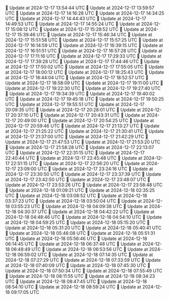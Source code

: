 🔄 Update at 2024-12-17 13:54:44 UTC
🔄 Update at 2024-12-17 13:59:57 UTC
🔄 Update at 2024-12-17 14:16:28 UTC
🔄 Update at 2024-12-17 14:34:25 UTC
🔄 Update at 2024-12-17 14:44:43 UTC
🔄 Update at 2024-12-17 14:49:53 UTC
🔄 Update at 2024-12-17 14:55:24 UTC
🔄 Update at 2024-12-17 15:08:12 UTC
🔄 Update at 2024-12-17 15:28:52 UTC
🔄 Update at 2024-12-17 15:39:46 UTC
🔄 Update at 2024-12-17 15:46:34 UTC
🔄 Update at 2024-12-17 15:51:58 UTC
🔄 Update at 2024-12-17 15:57:25 UTC
🔄 Update at 2024-12-17 16:14:59 UTC
🔄 Update at 2024-12-17 16:39:15 UTC
🔄 Update at 2024-12-17 16:51:51 UTC
🔄 Update at 2024-12-17 16:57:28 UTC
🔄 Update at 2024-12-17 17:11:16 UTC
🔄 Update at 2024-12-17 17:29:33 UTC
🔄 Update at 2024-12-17 17:39:28 UTC
🔄 Update at 2024-12-17 17:44:46 UTC
🔄 Update at 2024-12-17 17:50:02 UTC
🔄 Update at 2024-12-17 17:55:05 UTC
🔄 Update at 2024-12-17 18:00:12 UTC
🔄 Update at 2024-12-17 18:25:43 UTC
🔄 Update at 2024-12-17 18:44:04 UTC
🔄 Update at 2024-12-17 18:52:57 UTC
🔄 Update at 2024-12-17 18:58:09 UTC
🔄 Update at 2024-12-17 19:11:00 UTC
🔄 Update at 2024-12-17 19:22:30 UTC
🔄 Update at 2024-12-17 19:27:40 UTC
🔄 Update at 2024-12-17 19:34:39 UTC
🔄 Update at 2024-12-17 19:40:02 UTC
🔄 Update at 2024-12-17 19:45:18 UTC
🔄 Update at 2024-12-17 19:50:25 UTC
🔄 Update at 2024-12-17 19:55:51 UTC
🔄 Update at 2024-12-17 20:09:35 UTC
🔄 Update at 2024-12-17 20:28:01 UTC
🔄 Update at 2024-12-17 20:37:10 UTC
🔄 Update at 2024-12-17 20:43:31 UTC
🔄 Update at 2024-12-17 20:49:00 UTC
🔄 Update at 2024-12-17 20:54:25 UTC
🔄 Update at 2024-12-17 20:59:46 UTC
🔄 Update at 2024-12-17 21:13:27 UTC
🔄 Update at 2024-12-17 21:25:22 UTC
🔄 Update at 2024-12-17 21:30:41 UTC
🔄 Update at 2024-12-17 21:37:00 UTC
🔄 Update at 2024-12-17 21:42:29 UTC
🔄 Update at 2024-12-17 21:47:53 UTC
🔄 Update at 2024-12-17 21:53:20 UTC
🔄 Update at 2024-12-17 21:58:28 UTC
🔄 Update at 2024-12-17 22:13:07 UTC
🔄 Update at 2024-12-17 22:31:15 UTC
🔄 Update at 2024-12-17 22:40:44 UTC
🔄 Update at 2024-12-17 22:45:48 UTC
🔄 Update at 2024-12-17 22:51:15 UTC
🔄 Update at 2024-12-17 22:56:20 UTC
🔄 Update at 2024-12-17 23:09:00 UTC
🔄 Update at 2024-12-17 23:24:16 UTC
🔄 Update at 2024-12-17 23:30:50 UTC
🔄 Update at 2024-12-17 23:37:39 UTC
🔄 Update at 2024-12-17 23:42:50 UTC
🔄 Update at 2024-12-17 23:48:07 UTC
🔄 Update at 2024-12-17 23:53:26 UTC
🔄 Update at 2024-12-17 23:58:48 UTC
🔄 Update at 2024-12-18 01:09:21 UTC
🔄 Update at 2024-12-18 02:35:25 UTC
🔄 Update at 2024-12-18 03:08:52 UTC
🔄 Update at 2024-12-18 03:37:23 UTC
🔄 Update at 2024-12-18 03:50:04 UTC
🔄 Update at 2024-12-18 03:55:23 UTC
🔄 Update at 2024-12-18 04:09:38 UTC
🔄 Update at 2024-12-18 04:30:37 UTC
🔄 Update at 2024-12-18 04:42:22 UTC
🔄 Update at 2024-12-18 04:48:46 UTC
🔄 Update at 2024-12-18 04:54:10 UTC
🔄 Update at 2024-12-18 04:59:25 UTC
🔄 Update at 2024-12-18 05:15:20 UTC
🔄 Update at 2024-12-18 05:31:20 UTC
🔄 Update at 2024-12-18 05:40:41 UTC
🔄 Update at 2024-12-18 05:46:08 UTC
🔄 Update at 2024-12-18 05:51:31 UTC
🔄 Update at 2024-12-18 05:56:46 UTC
🔄 Update at 2024-12-18 06:14:45 UTC
🔄 Update at 2024-12-18 06:37:48 UTC
🔄 Update at 2024-12-18 06:48:49 UTC
🔄 Update at 2024-12-18 06:53:56 UTC
🔄 Update at 2024-12-18 06:59:02 UTC
🔄 Update at 2024-12-18 07:14:35 UTC
🔄 Update at 2024-12-18 07:27:29 UTC
🔄 Update at 2024-12-18 07:33:59 UTC
🔄 Update at 2024-12-18 07:40:09 UTC
🔄 Update at 2024-12-18 07:45:30 UTC
🔄 Update at 2024-12-18 07:50:34 UTC
🔄 Update at 2024-12-18 07:55:49 UTC
🔄 Update at 2024-12-18 08:11:55 UTC
🔄 Update at 2024-12-18 08:34:23 UTC
🔄 Update at 2024-12-18 08:47:45 UTC
🔄 Update at 2024-12-18 08:54:10 UTC
🔄 Update at 2024-12-18 08:59:24 UTC
🔄 Update at 2024-12-18 09:17:05 UTC
